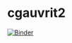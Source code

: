 # cgauvrit2
[![Binder](https://mybinder.org/badge_logo.svg)](https://mybinder.org/v2/gh/cedricgauvrit/cgauvrit2/master)
